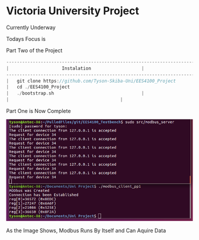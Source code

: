 Victoria University Project
===========================

Currently Underway 

Todays Focus is

Part Two of the Project

```c
-----------------------------------------------------------------------------------
|				     Instalation				   |
-----------------------------------------------------------------------------------
|	git clone https://github.com/Tyson-Skiba-Uni/EES4100_Project               |
|	cd ./EES4100_Project                                                       |
|	./bootstrap.sh								   |
|										   |
```

Part One is Now Complete

![alt tag](https://raw.githubusercontent.com/Tyson-Skiba-Uni/EES4100_Project/master/partONE.png)

As the Image Shows, Modbus Runs By Itself and Can Aquire Data
